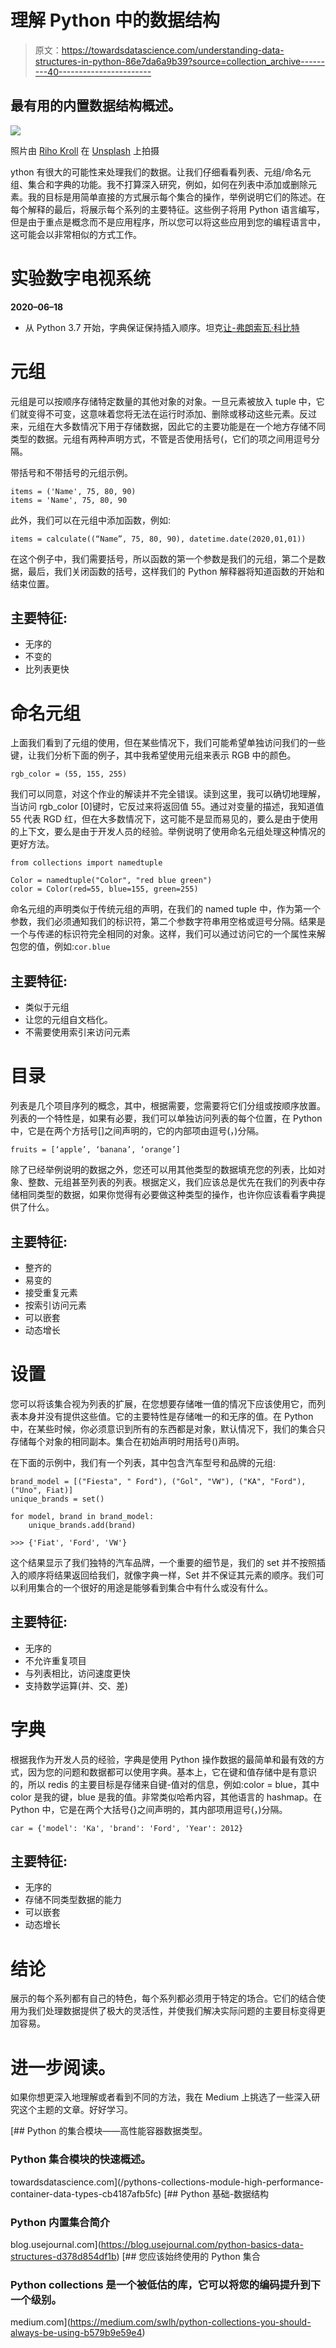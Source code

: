 # 理解 Python 中的数据结构

> 原文：<https://towardsdatascience.com/understanding-data-structures-in-python-86e7da6a9b39?source=collection_archive---------40----------------------->

## 最有用的内置数据结构概述。

![](img/e6620bee603bb6d0d0b71b0e6287a730.png)

照片由 [Riho Kroll](https://unsplash.com/@rihok) 在 [Unsplash](https://unsplash.com/photos/RgLaH00kZOk) 上拍摄

ython 有很大的可能性来处理我们的数据。让我们仔细看看列表、元组/命名元组、集合和字典的功能。我不打算深入研究，例如，如何在列表中添加或删除元素。我的目标是用简单直接的方式展示每个集合的操作，举例说明它们的陈述。在每个解释的最后，将展示每个系列的主要特征。这些例子将用 Python 语言编写，但是由于重点是概念而不是应用程序，所以您可以将这些应用到您的编程语言中，这可能会以非常相似的方式工作。

# 实验数字电视系统

**2020–06–18**

*   从 Python 3.7 开始，字典保证保持插入顺序。坦克[让-弗朗索瓦·科比特](https://medium.com/u/88e14d0476bd?source=post_page-----86e7da6a9b39--------------------------------)

# 元组

元组是可以按顺序存储特定数量的其他对象的对象。一旦元素被放入 tuple 中，它们就变得不可变，这意味着您将无法在运行时添加、删除或移动这些元素。反过来，元组在大多数情况下用于存储数据，因此它的主要功能是在一个地方存储不同类型的数据。元组有两种声明方式，不管是否使用括号(，它们的项之间用逗号分隔。

带括号和不带括号的元组示例。

```
items = ('Name', 75, 80, 90)
items = 'Name', 75, 80, 90
```

此外，我们可以在元组中添加函数，例如:

`items = calculate((“Name”, 75, 80, 90), datetime.date(2020,01,01))`

在这个例子中，我们需要括号，所以函数的第一个参数是我们的元组，第二个是数据，最后，我们关闭函数的括号，这样我们的 Python 解释器将知道函数的开始和结束位置。

## 主要特征:

*   无序的
*   不变的
*   比列表更快

# 命名元组

上面我们看到了元组的使用，但在某些情况下，我们可能希望单独访问我们的一些键，让我们分析下面的例子，其中我希望使用元组来表示 RGB 中的颜色。

`rgb_color = (55, 155, 255)`

我们可以同意，对这个作业的解读并不完全错误。读到这里，我可以确切地理解，当访问 rgb_color [0]键时，它反过来将返回值 55。通过对变量的描述，我知道值 55 代表 RGD 红，但在大多数情况下，这可能不是显而易见的，要么是由于使用的上下文，要么是由于开发人员的经验。举例说明了使用命名元组处理这种情况的更好方法。

```
from collections import namedtuple

Color = namedtuple("Color", "red blue green")
color = Color(red=55, blue=155, green=255)
```

命名元组的声明类似于传统元组的声明，在我们的 named tuple 中，作为第一个参数，我们必须通知我们的标识符，第二个参数字符串用空格或逗号分隔。结果是一个与传递的标识符完全相同的对象。这样，我们可以通过访问它的一个属性来解包您的值，例如:`cor.blue`

## 主要特征:

*   类似于元组
*   让您的元组自文档化。
*   不需要使用索引来访问元素

# 目录

列表是几个项目序列的概念，其中，根据需要，您需要将它们分组或按顺序放置。列表的一个特性是，如果有必要，我们可以单独访问列表的每个位置，在 Python 中，它是在两个方括号[]之间声明的，它的内部项由逗号(，)分隔。

`fruits = [‘apple’, ‘banana’, ‘orange’]`

除了已经举例说明的数据之外，您还可以用其他类型的数据填充您的列表，比如对象、整数、元组甚至列表的列表。根据定义，我们应该总是优先在我们的列表中存储相同类型的数据，如果你觉得有必要做这种类型的操作，也许你应该看看字典提供了什么。

## 主要特征:

*   整齐的
*   易变的
*   接受重复元素
*   按索引访问元素
*   可以嵌套
*   动态增长

# 设置

您可以将该集合视为列表的扩展，在您想要存储唯一值的情况下应该使用它，而列表本身并没有提供这些值。它的主要特性是存储唯一的和无序的值。在 Python 中，在某些时候，你必须意识到所有的东西都是对象，默认情况下，我们的集合只存储每个对象的相同副本。集合在初始声明时用括号()声明。

在下面的示例中，我们有一个列表，其中包含汽车型号和品牌的元组:

```
brand_model = [("Fiesta", " Ford"), ("Gol", "VW"), ("KA", "Ford"), ("Uno", Fiat)]
unique_brands = set()

for model, brand in brand_model:
    unique_brands.add(brand)

>>> {'Fiat', 'Ford', 'VW'}
```

这个结果显示了我们独特的汽车品牌，一个重要的细节是，我们的 set 并不按照插入的顺序将结果返回给我们，就像字典一样，Set 并不保证其元素的顺序。我们可以利用集合的一个很好的用途是能够看到集合中有什么或没有什么。

## 主要特征:

*   无序的
*   不允许重复项目
*   与列表相比，访问速度更快
*   支持数学运算(并、交、差)

# 字典

根据我作为开发人员的经验，字典是使用 Python 操作数据的最简单和最有效的方式，因为您的问题和数据都可以使用字典。基本上，它在键和值存储中是有意识的，所以 redis 的主要目标是存储来自键-值对的信息，例如:color = blue，其中 color 是我的键，blue 是我的值。非常类似哈希内容，其他语言的 hashmap。在 Python 中，它是在两个大括号{}之间声明的，其内部项用逗号(，)分隔。

```
car = {'model': 'Ka', 'brand': 'Ford', 'Year': 2012}
```

## 主要特征:

*   无序的
*   存储不同类型数据的能力
*   可以嵌套
*   动态增长

# 结论

展示的每个系列都有自己的特色，每个系列都必须用于特定的场合。它们的结合使用为我们处理数据提供了极大的灵活性，并使我们解决实际问题的主要目标变得更加容易。

# 进一步阅读。

如果你想更深入地理解或者看到不同的方法，我在 Medium 上挑选了一些深入研究这个主题的文章。好好学习。

[](/pythons-collections-module-high-performance-container-data-types-cb4187afb5fc) [## Python 的集合模块——高性能容器数据类型。

### Python 集合模块的快速概述。

towardsdatascience.com](/pythons-collections-module-high-performance-container-data-types-cb4187afb5fc) [](https://blog.usejournal.com/python-basics-data-structures-d378d854df1b) [## Python 基础-数据结构

### Python 内置集合简介

blog.usejournal.com](https://blog.usejournal.com/python-basics-data-structures-d378d854df1b) [](https://medium.com/swlh/python-collections-you-should-always-be-using-b579b9e59e4) [## 您应该始终使用的 Python 集合

### Python collections 是一个被低估的库，它可以将您的编码提升到下一个级别。

medium.com](https://medium.com/swlh/python-collections-you-should-always-be-using-b579b9e59e4)